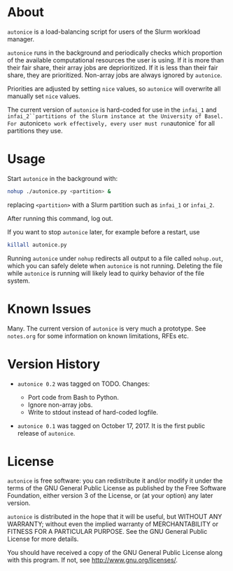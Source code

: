 # About

`autonice` is a load-balancing script for users of the Slurm workload
manager.

`autonice` runs in the background and periodically checks which
proportion of the available computational resources the user is using.
If it is more than their fair share, their array jobs are deprioritized.
If it is less than their fair share, they are prioritized. Non-array
jobs are always ignored by `autonice`.

Priorities are adjusted by setting `nice` values, so `autonice` will
overwrite all manually set `nice` values.

The current version of `autonice` is hard-coded for use in the `infai_1`
and `infai_2``partitions of the Slurm instance at the University of
Basel. For `autonice` to work effectively, every user must run
`autonice` for all partitions they use.

# Usage

Start `autonice` in the background with:

```bash
nohup ./autonice.py <partition> &
```
replacing ```<partition>``` with a Slurm partition such as `infai_1`
or `infai_2`.

After running this command, log out.

If you want to stop `autonice` later, for example before a restart,
use

```bash
killall autonice.py
```

Running `autonice` under `nohup` redirects all output to a file called
`nohup.out`, which you can safely delete when `autonice` is not
running. Deleting the file while `autonice` is running will likely lead
to quirky behavior of the file system.

# Known Issues

Many. The current version of `autonice` is very much a prototype.
See `notes.org` for some information on known limitations, RFEs etc.

# Version History

* `autonice 0.2` was tagged on TODO. Changes:
  * Port code from Bash to Python.
  * Ignore non-array jobs.
  * Write to stdout instead of hard-coded logfile.

* `autonice 0.1` was tagged on October 17, 2017. It is the first
  public release of `autonice`.

# License

`autonice` is free software: you can redistribute it and/or modify it
under the terms of the GNU General Public License as published by the
Free Software Foundation, either version 3 of the License, or (at your
option) any later version.

`autonice` is distributed in the hope that it will be useful, but
WITHOUT ANY WARRANTY; without even the implied warranty of
MERCHANTABILITY or FITNESS FOR A PARTICULAR PURPOSE. See the GNU
General Public License for more details.

You should have received a copy of the GNU General Public License
along with this program. If not, see <http://www.gnu.org/licenses/>.
